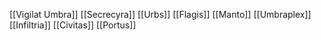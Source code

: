 [[Vigilat Umbra]]
[[Secrecyra]]
[[Urbs]]
[[Flagis]]
[[Manto]]
[[Umbraplex]]
[[Infiltria]]
[[Civitas]]
[[Portus]]